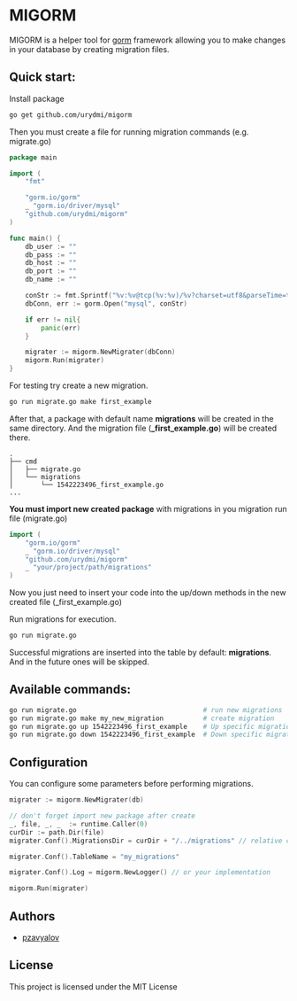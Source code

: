 # MIGORM

MIGORM is a helper tool for [gorm](gorm.io/gorm) framework allowing you to make changes in your database by creating migration files.

## Quick start:
Install package

```bash
go get github.com/urydmi/migorm
```

Then you must create a file for running migration commands (e.g. migrate.go)

```go
package main

import (
	"fmt"

	"gorm.io/gorm"
	_ "gorm.io/driver/mysql"
	"github.com/urydmi/migorm"
)

func main() {
	db_user := ""
	db_pass := ""
	db_host := ""
	db_port := ""
	db_name := ""

	conStr := fmt.Sprintf("%v:%v@tcp(%v:%v)/%v?charset=utf8&parseTime=true&loc=Local", db_user, db_pass, db_host, db_port, db_name)
	dbConn, err := gorm.Open("mysql", conStr)

	if err != nil{
		panic(err)
	}

	migrater := migorm.NewMigrater(dbConn)
	migorm.Run(migrater)
}
```

For testing try create a new migration.

```bash
go run migrate.go make first_example
```

After that, a package with default name **migrations**  will be created in the same directory. And the migration file (**<timestamp>_first_example.go**) will be created there.

```
.
├── cmd
│   ├── migrate.go
│   └── migrations
│       └── 1542223496_first_example.go
...
```

**You must import new created package** with migrations in you migration run file (migrate.go)

```go
import (
	"gorm.io/gorm"
    _ "gorm.io/driver/mysql"
    "github.com/urydmi/migorm"
    _ "your/project/path/migrations"
)
```

Now you just need to insert your code into the up/down methods in the new created file (<timestamp>_first_example.go)


Run migrations for execution.

```bash
go run migrate.go
```

Successful migrations are inserted into the table by default: **migrations**. And in the future ones will be skipped.

## Available commands:
```bash
go run migrate.go                                # run new migrations
go run migrate.go make my_new_migration          # create migration
go run migrate.go up 1542223496_first_example    # Up specific migration
go run migrate.go down 1542223496_first_example  # Down specific migration
```

## Configuration
You can configure some parameters before performing migrations.

```go
migrater := migorm.NewMigrater(db)

// don't forget import new package after create
_, file, _, _  := runtime.Caller(0)
curDir := path.Dir(file)
migrater.Conf().MigrationsDir = curDir + "/../migrations" // relative current file

migrater.Conf().TableName = "my_migrations"

migrater.Conf().Log = migorm.NewLogger() // or your implementation

migorm.Run(migrater)
```

## Authors
+ [pzavyalov](https://github.com/pzavyalov)

## License
This project is licensed under the MIT License